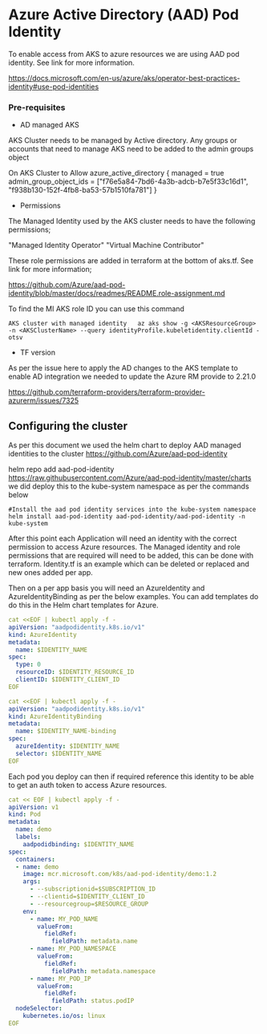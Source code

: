 # Azure Active Directory (AAD) Pod Identity

To enable access from AKS to azure resources we are using AAD pod identity.  See link for more information.

https://docs.microsoft.com/en-us/azure/aks/operator-best-practices-identity#use-pod-identities

### Pre-requisites

* AD managed AKS

AKS Cluster needs to be managed by Active directory.  Any groups or accounts that need to manage AKS need to be added to the admin groups object

On AKS Cluster to Allow 
 azure_active_directory {
          managed = true
          admin_group_object_ids = ["f76e5a84-7bd6-4a3b-adcb-b7e5f33c16d1", "f938b130-152f-4fb8-ba53-57b1510fa781"]
      }

* Permissions

The Managed Identity used by the AKS cluster needs to have the following permissions;

"Managed Identity Operator" 
"Virtual Machine Contributor"

These role permissions are added in terraform at the bottom of aks.tf. See link for more information;

https://github.com/Azure/aad-pod-identity/blob/master/docs/readmes/README.role-assignment.md

To find the MI AKS role ID you can use this command

```
AKS cluster with managed identity	az aks show -g <AKSResourceGroup> -n <AKSClusterName> --query identityProfile.kubeletidentity.clientId -otsv
```

* TF version

As per the issue here to apply the AD changes to the AKS template to enable AD integration we needed to update the Azure RM provide to 2.21.0

https://github.com/terraform-providers/terraform-provider-azurerm/issues/7325 

## Configuring the cluster

As per this document we used the helm chart to deploy AAD managed identities to the cluster https://github.com/Azure/aad-pod-identity

helm repo add aad-pod-identity https://raw.githubusercontent.com/Azure/aad-pod-identity/master/charts we did deploy this to the kube-system namespace as per the commands below

```
#Install the aad pod identity services into the kube-system namespace
helm install aad-pod-identity aad-pod-identity/aad-pod-identity -n kube-system
```

After this point each Application will need an identity with the correct permission to access Azure resources.  The Managed identity and role permissions that are required will need to be added, this can be done with terraform.  Identity.tf is an example which can be deleted or replaced and new ones added per app.

Then on a per app basis you will need an AzureIdentity and AzureIdentityBinding as per the below examples.  You can add templates do do this in the Helm chart templates for Azure.

```Yaml
cat <<EOF | kubectl apply -f -
apiVersion: "aadpodidentity.k8s.io/v1"
kind: AzureIdentity
metadata:
  name: $IDENTITY_NAME
spec:
  type: 0
  resourceID: $IDENTITY_RESOURCE_ID
  clientID: $IDENTITY_CLIENT_ID
EOF
```

```Yaml
cat <<EOF | kubectl apply -f -
apiVersion: "aadpodidentity.k8s.io/v1"
kind: AzureIdentityBinding
metadata:
  name: $IDENTITY_NAME-binding
spec:
  azureIdentity: $IDENTITY_NAME
  selector: $IDENTITY_NAME
EOF
```

Each pod you deploy can then if required reference this identity to be able to get an auth token to access Azure resources.

```Yaml
cat << EOF | kubectl apply -f -
apiVersion: v1
kind: Pod
metadata:
  name: demo
  labels:
    aadpodidbinding: $IDENTITY_NAME
spec:
  containers:
  - name: demo
    image: mcr.microsoft.com/k8s/aad-pod-identity/demo:1.2
    args:
      - --subscriptionid=$SUBSCRIPTION_ID
      - --clientid=$IDENTITY_CLIENT_ID
      - --resourcegroup=$RESOURCE_GROUP
    env:
      - name: MY_POD_NAME
        valueFrom:
          fieldRef:
            fieldPath: metadata.name
      - name: MY_POD_NAMESPACE
        valueFrom:
          fieldRef:
            fieldPath: metadata.namespace
      - name: MY_POD_IP
        valueFrom:
          fieldRef:
            fieldPath: status.podIP
  nodeSelector:
    kubernetes.io/os: linux
EOF
```